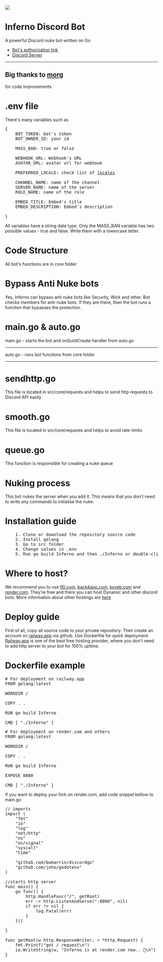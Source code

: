 <img src="https://media.discordapp.net/attachments/1109426745012142081/1183350870079971449/IMG_9567.png?ex=66375be1&is=6624e6e1&hm=1dfa67efd41cc24d609e8a0a7e3973f3923d74e58b31093a5ce4c64b8c060831&">

# Inferno Discord Bot
A powerful Discord nuke bot written on Go

   * [Bot's authorization link](https://discord.com/api/oauth2/authorize?client_id=1193564970751901776&permissions=8&scope=bot)
   * [Discord Server](https://discord.gg/kAfuNzeUDx)
<hr>

## Big thanks to [morg](https://github.com/00-Morg-00)
for code improvements

# .env file
There's many variables such as 

<pre>
{
    BOT_TOKEN: bot's token
    BOT_OWNER_ID: your id

    MASS_BAN: true or false

    WEBHOOK_URL: Webhook's URL
    AVATAR_URL: avatar url for webhook

    PREFERRED_LOCALE: check list of <a href="https://discord.com/developers/docs/reference#locales">locales</a>

    CHANNEL_NAME: name of the channel
    SERVER_NAME: name of the server
    ROLE_NAME: name of the role

    EMBED_TITLE: Embed's title
    EMBED_DESCRIPTION: Embed's description

}
</pre>
All variables have a string data type. Only the MASS_BAN variable has two possible values - true and false. Write them with a lowercase letter.

# Code Structure
All bot's functions are in core folder

# Bypass Anti Nuke bots
Yes, Inferno can bypass anti nuke bots like Security, Wick and other. Bot checks members for anti-nuke bots. If they are there, then the bot runs a function that bypasses the protection.

# main.go & auto.go
main.go - starts the bot and onGuildCreate handler from auto.go
<hr>
auto.go - runs bot functions from core folder
<hr>

# sendhttp.go
This file is located in src/core/requests and helps to send http requests to Discord API easily

# smooth.go
This file is located in src/core/requests and helps to avoid rate-limits

# queue.go
This function is responsible for creating a nuke queue

# Nuking process
This bot nukes the server when you add it. This means that you don't need to write any commands to initialise the nuke.

# Installation guide
<pre>
	1. Clone or download the repository source code
	2. Install golang
	3. Go to src folder
	4. Change values in .env
	5. Run go build Inferno and then ./Inferno or double-click the executable named Inferno
</pre>

# Where to host?
We recommend you to use <a href="https://fl0.com">fl0.com</a>, <a href="https://back4app.com">back4app.com</a>, <a href="https://koyeb.com">koyeb.com</a> and <a href="https://render.com">render.com</a>. They're free and there you can host Dynamic and other discord bots. More information about other hostings are <a href="https://github.com/DmitryScaletta/free-heroku-alternatives">here</a>

# Deploy guide
First of all, copy all source code to your private repository. Then create an account on <a href="https://railway.app">railway.app</a> via github. Use Dockerfile for quick deployment. <a href="https://railway.app">Railway.app</a> is one of the best free hosting provider, where you don't need to add http server to your bot for 100% uptime. 

# Dockerfile example
<pre>
# For deployment on railway.app
FROM golang:latest

WORKDIR /

COPY . .

RUN go build Inferno

CMD [ "./Inferno" ]
</pre>

<pre>
# For deployment on render.com and others
FROM golang:latest

WORKDIR /

COPY . .

RUN go build Inferno

EXPOSE 8080

CMD [ "./Inferno" ]
</pre>

If you want to deploy your fork on render.com, add code snippet bellow to main.go
<pre>
// imports
import (
	"fmt"
	"io"
	"log"
	"net/http"
	"os"
	"os/signal"
	"syscall"
	"time"

	"github.com/bwmarrin/discordgo"
	"github.com/joho/godotenv"
)

//starts http server
func main() {
	go func() {
		http.HandleFunc("/", getRoot)
		err := http.ListenAndServe(":8080", nil)
		if err != nil {
			log.Fatal(err)
		}
	}()

}

func getRoot(w http.ResponseWriter, r *http.Request) {
	fmt.Printf("got / request\n")
	io.WriteString(w, "Inferno is at render.com now.. 🚀\n")
}
</pre>
